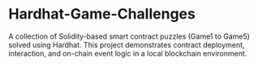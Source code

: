 # Hardhat-Game-Challenges
A collection of Solidity-based smart contract puzzles (Game1 to Game5) solved using Hardhat. This project demonstrates contract deployment, interaction, and on-chain event logic in a local blockchain environment.
